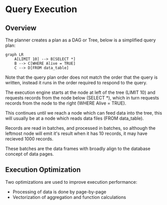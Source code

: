 # Query Execution

## Overview

The planner creates a plan as a DAG or Tree, below is a simplified query plan:

~~~mermaid
graph LR
    A[LIMIT 10] --> B[SELECT *]
    B --> C[WHERE Alive = TRUE]
    C --> D[FROM data_table]
~~~

Note that the query plan order does not match the order that the query is written,
instead it runs in the order required to respond to the query.

The execution engine starts at the node at left of the tree (LIMIT 10) and requests
records from the node below (SELECT *), which in turn requests records from the node
to the right (WHERE Alive = TRUE).

This continues until we reach a node which can feed data into the tree, this will
usually be at a node which reads data files (FROM data_table).

Records are read in batches, and processed in batches, so although the leftmost node
will emit it's result when it has 10 records, it may have recieved 1000 records.

These batches are the data frames with broadly align to the database concept of
data pages.

## Execution Optimization

Two optimizations are used to improve execution performance:

- Processing of data is done by page-by-page
- Vectorization of aggregation and function calculations